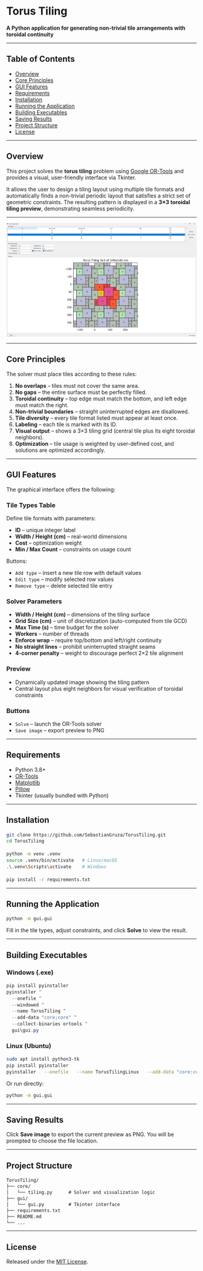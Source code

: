 # Torus Tiling

**A Python application for generating non-trivial tile arrangements with toroidal continuity**

---

## Table of Contents

* [Overview](#overview)
* [Core Principles](#core-principles)
* [GUI Features](#gui-features)
* [Requirements](#requirements)
* [Installation](#installation)
* [Running the Application](#running-the-application)
* [Building Executables](#building-executables)
* [Saving Results](#saving-results)
* [Project Structure](#project-structure)
* [License](#license)

---

## Overview

This project solves the **torus tiling** problem using [Google OR-Tools](https://developers.google.com/optimization) and provides a visual, user-friendly interface via Tkinter.

It allows the user to design a tiling layout using multiple tile formats and automatically finds a non-trivial periodic layout that satisfies a strict set of geometric constraints. The resulting pattern is displayed in a **3×3 toroidal tiling preview**, demonstrating seamless periodicity.

---

![Screenshot TorusTiling](images/Screenshot.jpg)

---

## Core Principles

The solver must place tiles according to these rules:

1. **No overlaps** – tiles must not cover the same area.
2. **No gaps** – the entire surface must be perfectly filled.
3. **Toroidal continuity** – top edge must match the bottom, and left edge must match the right.
4. **Non-trivial boundaries** – straight uninterrupted edges are disallowed.
5. **Tile diversity** – every tile format listed must appear at least once.
6. **Labeling** – each tile is marked with its ID.
7. **Visual output** – shows a 3×3 tiling grid (central tile plus its eight toroidal neighbors).
8. **Optimization** – tile usage is weighted by user-defined cost, and solutions are optimized accordingly.

---

## GUI Features

The graphical interface offers the following:

### **Tile Types Table**
Define tile formats with parameters:
- **ID** – unique integer label
- **Width / Height (cm)** – real-world dimensions
- **Cost** – optimization weight
- **Min / Max Count** – constraints on usage count

Buttons:
- `Add type` – insert a new tile row with default values
- `Edit type` – modify selected row values
- `Remove type` – delete selected tile entry

### **Solver Parameters**
- **Width / Height (cm)** – dimensions of the tiling surface
- **Grid Size (cm)** – unit of discretization (auto-computed from tile GCD)
- **Max Time (s)** – time budget for the solver
- **Workers** – number of threads
- **Enforce wrap** – require top/bottom and left/right continuity
- **No straight lines** – prohibit uninterrupted straight seams
- **4-corner penalty** – weight to discourage perfect 2×2 tile alignment

### **Preview**
- Dynamically updated image showing the tiling pattern
- Central layout plus eight neighbors for visual verification of toroidal constraints

### **Buttons**
- `Solve` – launch the OR-Tools solver
- `Save image` – export preview to PNG

---

## Requirements

* Python 3.8+
* [OR-Tools](https://developers.google.com/optimization)
* [Matplotlib](https://matplotlib.org/)
* [Pillow](https://python-pillow.org/)
* Tkinter (usually bundled with Python)

---

## Installation

```bash
git clone https://github.com/SebastianGruza/TorusTiling.git
cd TorusTiling

python -m venv .venv
source .venv/bin/activate   # Linux/macOS
.\.venv\Scripts\activate    # Windows

pip install -r requirements.txt
```

---

## Running the Application

```bash
python -m gui.gui
```

Fill in the tile types, adjust constraints, and click **Solve** to view the result.

---

## Building Executables

### Windows (.exe)

```powershell
pip install pyinstaller
pyinstaller ^
  --onefile ^
  --windowed ^
  --name TorusTiling ^
  --add-data "core;core" ^
  --collect-binaries ortools ^
  gui\gui.py
```

### Linux (Ubuntu)

```bash
sudo apt install python3-tk
pip install pyinstaller
pyinstaller   --onefile   --name TorusTilingLinux   --add-data "core:core"   gui/gui.py
```

Or run directly:

```bash
python -m gui.gui
```

---

## Saving Results

Click **Save image** to export the current preview as PNG. You will be prompted to choose the file location.

---

## Project Structure

```
TorusTiling/
├── core/
│   └── tiling.py      # Solver and visualization logic
├── gui/
│   └── gui.py         # Tkinter interface
├── requirements.txt
├── README.md
└── ...
```

---

## License

Released under the [MIT License](LICENSE).
